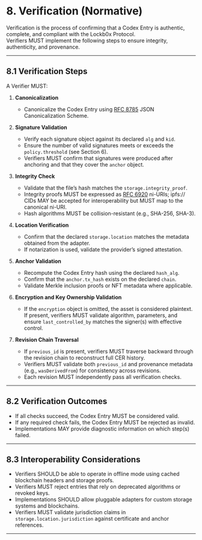 


# 8. Verification (Normative)

Verification is the process of confirming that a Codex Entry is authentic, complete, and compliant with the Lockb0x Protocol.  
Verifiers MUST implement the following steps to ensure integrity, authenticity, and provenance.

---

## 8.1 Verification Steps

A Verifier MUST:

1. **Canonicalization**  
   - Canonicalize the Codex Entry using [RFC 8785] JSON Canonicalization Scheme.  

2. **Signature Validation**  
   - Verify each signature object against its declared `alg` and `kid`.  
   - Ensure the number of valid signatures meets or exceeds the `policy.threshold` (see Section 6).  
   - Verifiers MUST confirm that signatures were produced after anchoring and that they cover the `anchor` object.

3. **Integrity Check**  
   - Validate that the file’s hash matches the `storage.integrity_proof`.  
   - Integrity proofs MUST be expressed as [RFC 6920] ni-URIs; ipfs:// CIDs MAY be accepted for interoperability but MUST map to the canonical ni-URI.  
   - Hash algorithms MUST be collision-resistant (e.g., SHA-256, SHA-3).  

4. **Location Verification**  
   - Confirm that the declared `storage.location` matches the metadata obtained from the adapter.  
   - If notarization is used, validate the provider’s signed attestation.  

5. **Anchor Validation**  
   - Recompute the Codex Entry hash using the declared `hash_alg`.  
   - Confirm that the `anchor.tx_hash` exists on the declared `chain`.  
   - Validate Merkle inclusion proofs or NFT metadata where applicable.  

6. **Encryption and Key Ownership Validation**  
   - If the `encryption` object is omitted, the asset is considered plaintext. If present, verifiers MUST validate algorithm, parameters, and ensure `last_controlled_by` matches the signer(s) with effective control.  

7. **Revision Chain Traversal**  
   - If `previous_id` is present, verifiers MUST traverse backward through the revision chain to reconstruct full CER history.  
   - Verifiers MUST validate both `previous_id` and provenance metadata (e.g., `wasDerivedFrom`) for consistency across revisions.  
   - Each revision MUST independently pass all verification checks.  

---

## 8.2 Verification Outcomes

- If all checks succeed, the Codex Entry MUST be considered valid.  
- If any required check fails, the Codex Entry MUST be rejected as invalid.  
- Implementations MAY provide diagnostic information on which step(s) failed.  

---

## 8.3 Interoperability Considerations

- Verifiers SHOULD be able to operate in offline mode using cached blockchain headers and storage proofs.  
- Verifiers MUST reject entries that rely on deprecated algorithms or revoked keys.  
- Implementations SHOULD allow pluggable adapters for custom storage systems and blockchains.  
- Verifiers MUST validate jurisdiction claims in `storage.location.jurisdiction` against certificate and anchor references.  

---

[RFC 8785]: https://www.rfc-editor.org/rfc/rfc8785
[RFC 6920]: https://www.rfc-editor.org/rfc/rfc6920